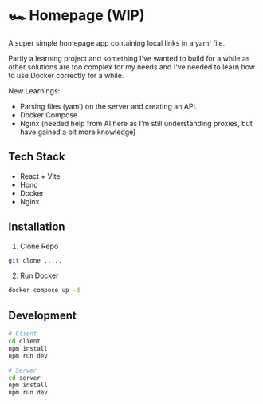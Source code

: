 # 🏎️ Homepage (WIP)

A super simple homepage app containing local links in a yaml file.

Partly a learning project and something I've wanted to build for a while as other solutions are too complex for my needs and I've needed to learn how to use Docker correctly for a while.

New Learnings:

- Parsing files (yaml) on the server and creating an API.
- Docker Compose
- Nginx (needed help from AI here as I'm still understanding proxies, but have gained a bit more knowledge)

## Tech Stack

- React + Vite
- Hono
- Docker
- Nginx

## Installation

1. Clone Repo

```sh
git clone .....
```

2. Run Docker

```sh
docker compose up -d
```

## Development

```sh
# Client
cd client
npm install
npm run dev

# Server
cd server
npm install
npm run dev
```
